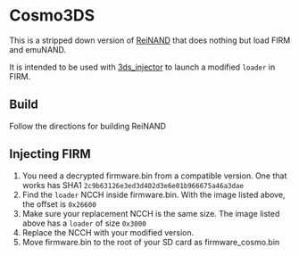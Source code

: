 # Cosmo3DS

This is a stripped down version of [ReiNAND](https://github.com/Reisyukaku/ReiNand) 
that does nothing but load FIRM and emuNAND.

It is intended to be used with [3ds_injector](https://github.com/yifanlu/3ds_injector) 
to launch a modified `loader` in FIRM.

## Build

Follow the directions for building ReiNAND

## Injecting FIRM

1. You need a decrypted firmware.bin from a compatible version. One that works 
has SHA1 `2c9b63126e3ed3d402d3e6e01b966675a46a3dae`
2. Find the `loader` NCCH inside firmware.bin. With the image listed above, 
the offset is `0x26600`
3. Make sure your replacement NCCH is the same size. The image listed above 
has a `loader` of size `0x3000`
4. Replace the NCCH with your modified version.
5. Move firmware.bin to the root of your SD card as firmware_cosmo.bin 
